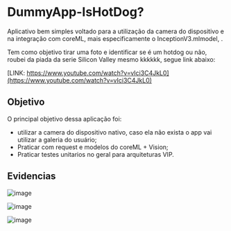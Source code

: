 # DummyApp-IsHotDog?

Aplicativo bem simples voltado para a utilização da camera do dispositivo e na integração com coreML, mais especificamente o InceptionV3.mlmodel, .

Tem como objetivo tirar uma foto e identificar se é um hotdog ou não, roubei da piada da serie Silicon Valley mesmo kkkkkk, segue link abaixo:

[LINK: https://www.youtube.com/watch?v=vIci3C4JkL0](https://www.youtube.com/watch?v=vIci3C4JkL0)

## Objetivo

O principal objetivo dessa aplicação foi:
- utilizar a camera do dispositivo nativo, caso ela não exista o app vai utilizar a galeria do usuário;
- Praticar com request e modelos do coreML + Vision;
- Praticar testes unitarios no geral para arquiteturas VIP.

## Evidencias
![image](https://github.com/user-attachments/assets/08a080aa-17a8-4574-861f-c54b69eba2cf)

![image](https://github.com/user-attachments/assets/a1ceff94-0e5d-4402-955c-56a224c14efd)

![image](https://github.com/user-attachments/assets/94ea6b62-834f-488d-8db0-7ddbea3c65f6)


